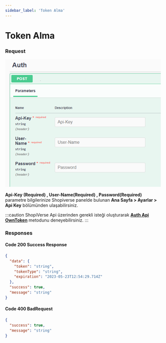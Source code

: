 ```yaml
---
sidebar_label: 'Token Alma'
---
```


# Token Alma

### Request
![AutRequest](../auth/img/Auth.png)

**Api-Key (Required) , User-Name(Required) , Password(Required)** parametre bilgilerinize Shopiverse panelde bulunan **Ana Sayfa > Ayarlar > Api Key** bölümünden ulaşabilirsiniz.

:::caution
ShopiVerse Api üzerinden gerekli isteği oluşturarak **[Auth Api OwnToken](https://api.shopiverse.com/swagger/index.html "Auth Api OwmToken")** metodunu deneyebilirsiniz.
:::

### Responses

#### Code 200 Success Response
```json
{
  "data": {
    "token": "string",
    "tokenType": "string",
    "expiration": "2023-05-23T12:54:29.714Z"
  },
  "success": true,
  "message": "string"
}
```

#### Code 400 BadRequest
```json
{
  "success": true,
  "message": "string"
}
```

